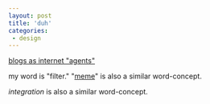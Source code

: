 ```yaml
---
layout: post
title: 'duh'
categories:
 - design
---
```


<a href="http://radio.weblogs.com/0103807/2003/01/14.html#a1208">blogs as internet "agents"</a>



my word is "filter." "<a href="http://dictionary.reference.com/search?q=meme">meme</a>" is also a similar word-concept.



<i>integration</i> is also a similar word-concept.

